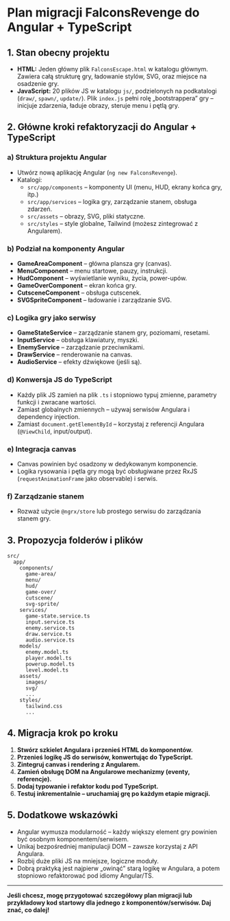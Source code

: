 # Plan migracji FalconsRevenge do Angular + TypeScript

## 1. Stan obecny projektu
- **HTML:** Jeden główny plik `FalconsEscape.html` w katalogu głównym. Zawiera całą strukturę gry, ładowanie stylów, SVG, oraz miejsce na osadzenie gry.
- **JavaScript:** 20 plików JS w katalogu `js/`, podzielonych na podkatalogi (`draw/`, `spawn/`, `update/`). Plik `index.js` pełni rolę „bootstrappera” gry – inicjuje zdarzenia, ładuje obrazy, steruje menu i pętlą gry.

## 2. Główne kroki refaktoryzacji do Angular + TypeScript

### a) Struktura projektu Angular
- Utwórz nową aplikację Angular (`ng new FalconsRevenge`).
- Katalogi:
  - `src/app/components` – komponenty UI (menu, HUD, ekrany końca gry, itp.)
  - `src/app/services` – logika gry, zarządzanie stanem, obsługa zdarzeń.
  - `src/assets` – obrazy, SVG, pliki statyczne.
  - `src/styles` – style globalne, Tailwind (możesz zintegrować z Angularem).

### b) Podział na komponenty Angular
- **GameAreaComponent** – główna plansza gry (canvas).
- **MenuComponent** – menu startowe, pauzy, instrukcji.
- **HudComponent** – wyświetlanie wyniku, życia, power-upów.
- **GameOverComponent** – ekran końca gry.
- **CutsceneComponent** – obsługa cutscenek.
- **SVGSpriteComponent** – ładowanie i zarządzanie SVG.

### c) Logika gry jako serwisy
- **GameStateService** – zarządzanie stanem gry, poziomami, resetami.
- **InputService** – obsługa klawiatury, myszki.
- **EnemyService** – zarządzanie przeciwnikami.
- **DrawService** – renderowanie na canvas.
- **AudioService** – efekty dźwiękowe (jeśli są).

### d) Konwersja JS do TypeScript
- Każdy plik JS zamień na plik `.ts` i stopniowo typuj zmienne, parametry funkcji i zwracane wartości.
- Zamiast globalnych zmiennych – używaj serwisów Angulara i dependency injection.
- Zamiast `document.getElementById` – korzystaj z referencji Angulara (`@ViewChild`, input/output).

### e) Integracja canvas
- Canvas powinien być osadzony w dedykowanym komponencie.
- Logika rysowania i pętla gry mogą być obsługiwane przez RxJS (`requestAnimationFrame` jako observable) i serwis.

### f) Zarządzanie stanem
- Rozważ użycie `@ngrx/store` lub prostego serwisu do zarządzania stanem gry.

## 3. Propozycja folderów i plików

```
src/
  app/
    components/
      game-area/
      menu/
      hud/
      game-over/
      cutscene/
      svg-sprite/
    services/
      game-state.service.ts
      input.service.ts
      enemy.service.ts
      draw.service.ts
      audio.service.ts
    models/
      enemy.model.ts
      player.model.ts
      powerup.model.ts
      level.model.ts
    assets/
      images/
      svg/
      ...
    styles/
      tailwind.css
      ...
```

## 4. Migracja krok po kroku

1. **Stwórz szkielet Angulara i przenieś HTML do komponentów.**
2. **Przenieś logikę JS do serwisów, konwertując do TypeScript.**
3. **Zintegruj canvas i rendering z Angularem.**
4. **Zamień obsługę DOM na Angularowe mechanizmy (eventy, referencje).**
5. **Dodaj typowanie i refaktor kodu pod TypeScript.**
6. **Testuj inkrementalnie – uruchamiaj grę po każdym etapie migracji.**

## 5. Dodatkowe wskazówki

- Angular wymusza modularność – każdy większy element gry powinien być osobnym komponentem/serwisem.
- Unikaj bezpośredniej manipulacji DOM – zawsze korzystaj z API Angulara.
- Rozbij duże pliki JS na mniejsze, logiczne moduły.
- Dobrą praktyką jest najpierw „owinąć” starą logikę w Angulara, a potem stopniowo refaktorować pod idiomy Angular/TS.

---

**Jeśli chcesz, mogę przygotować szczegółowy plan migracji lub przykładowy kod startowy dla jednego z komponentów/serwisów. Daj znać, co dalej!**
